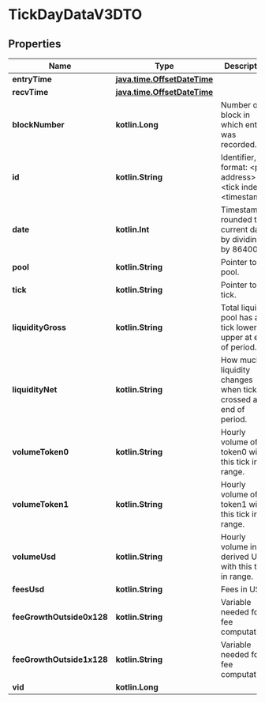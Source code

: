 
# TickDayDataV3DTO

## Properties
Name | Type | Description | Notes
------------ | ------------- | ------------- | -------------
**entryTime** | [**java.time.OffsetDateTime**](java.time.OffsetDateTime.md) |  |  [optional]
**recvTime** | [**java.time.OffsetDateTime**](java.time.OffsetDateTime.md) |  |  [optional]
**blockNumber** | **kotlin.Long** | Number of block in which entity was recorded. |  [optional]
**id** | **kotlin.String** | Identifier, format: &lt;pool address&gt;-&lt;tick index&gt;-&lt;timestamp&gt;. |  [optional]
**date** | **kotlin.Int** | Timestamp rounded to current day by dividing by 86400. |  [optional]
**pool** | **kotlin.String** | Pointer to pool. |  [optional]
**tick** | **kotlin.String** | Pointer to tick. |  [optional]
**liquidityGross** | **kotlin.String** | Total liquidity pool has as tick lower or upper at end of period. |  [optional]
**liquidityNet** | **kotlin.String** | How much liquidity changes when tick crossed at end of period. |  [optional]
**volumeToken0** | **kotlin.String** | Hourly volume of token0 with this tick in range. |  [optional]
**volumeToken1** | **kotlin.String** | Hourly volume of token1 with this tick in range. |  [optional]
**volumeUsd** | **kotlin.String** | Hourly volume in derived USD with this tick in range. |  [optional]
**feesUsd** | **kotlin.String** | Fees in USD. |  [optional]
**feeGrowthOutside0x128** | **kotlin.String** | Variable needed for fee computation. |  [optional]
**feeGrowthOutside1x128** | **kotlin.String** | Variable needed for fee computation. |  [optional]
**vid** | **kotlin.Long** |  |  [optional]



